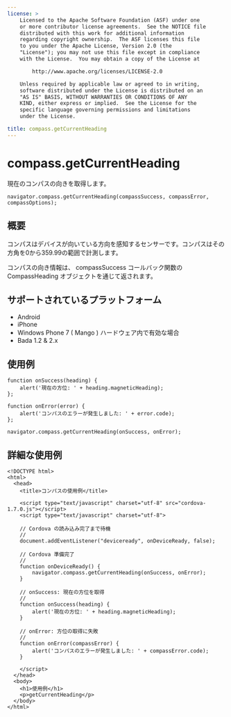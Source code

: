 ```yaml
---
license: >
    Licensed to the Apache Software Foundation (ASF) under one
    or more contributor license agreements.  See the NOTICE file
    distributed with this work for additional information
    regarding copyright ownership.  The ASF licenses this file
    to you under the Apache License, Version 2.0 (the
    "License"); you may not use this file except in compliance
    with the License.  You may obtain a copy of the License at

        http://www.apache.org/licenses/LICENSE-2.0

    Unless required by applicable law or agreed to in writing,
    software distributed under the License is distributed on an
    "AS IS" BASIS, WITHOUT WARRANTIES OR CONDITIONS OF ANY
    KIND, either express or implied.  See the License for the
    specific language governing permissions and limitations
    under the License.

title: compass.getCurrentHeading
---
```


compass.getCurrentHeading
=========================

現在のコンパスの向きを取得します。

    navigator.compass.getCurrentHeading(compassSuccess, compassError, compassOptions);

概要
-----------

コンパスはデバイスが向いている方向を感知するセンサーです。コンパスはその方角を0から359.99の範囲で計測します。

コンパスの向き情報は、 compassSuccess コールバック関数の CompassHeading オブジェクトを通じて返されます。

サポートされているプラットフォーム
-------------------

- Android
- iPhone
- Windows Phone 7 ( Mango ) ハードウェア内で有効な場合
- Bada 1.2 & 2.x

使用例
-------------

    function onSuccess(heading) {
        alert('現在の方位: ' + heading.magneticHeading);
    };

    function onError(error) {
        alert('コンパスのエラーが発生しました: ' + error.code);
    };

    navigator.compass.getCurrentHeading(onSuccess, onError);

詳細な使用例
------------

    <!DOCTYPE html>
    <html>
      <head>
        <title>コンパスの使用例</title>

        <script type="text/javascript" charset="utf-8" src="cordova-1.7.0.js"></script>
        <script type="text/javascript" charset="utf-8">

        // Cordova の読み込み完了まで待機
        //
        document.addEventListener("deviceready", onDeviceReady, false);

        // Cordova 準備完了
        //
        function onDeviceReady() {
            navigator.compass.getCurrentHeading(onSuccess, onError);
        }

        // onSuccess: 現在の方位を取得
        //
        function onSuccess(heading) {
            alert('現在の方位: ' + heading.magneticHeading);
        }

        // onError: 方位の取得に失敗
        //
        function onError(compassError) {
            alert('コンパスのエラーが発生しました: ' + compassError.code);
        }

        </script>
      </head>
      <body>
        <h1>使用例</h1>
        <p>getCurrentHeading</p>
      </body>
    </html>

